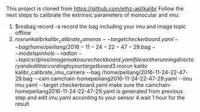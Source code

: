 This project is cloned from https://github.com/ethz-asl/kalibr
Follow the next steps to calibrate the extrinsic parameters of monocular and imu:
1. $rosbag record -a 
   record the bag including your imu and image topic offline
2. $rosrun kalibr kalibr_calibrate_cameras --target checkerboard.yaml --bag /home/peiliang/2016-11-24-22-47-29.bag --models pinhole-radtan --topics /djiros/image
    make sure checkboard.yaml file is in the running directory and edit it according to your target board
3.$rosrun kalibr kalibr_calibrate_imu_camera --bag /home/peiliang/2016-11-24-22-47-29.bag --cam camchain-homepeiliang2016-11-24-22-47-29.yaml --imu imu.yaml --target checkerboard.yaml
    make sure the camchain-homepeiliang2016-11-24-22-47-29.yaml is generated from previous step and edit imu.yaml according to your sensor
4.wait 1 hour for the result
